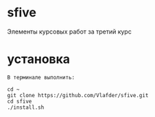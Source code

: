# sfive
Элементы курсовых работ за третий курс


# установка
	В терминале выполнить:
	
	cd ~
	git clone https://github.com/Vlafder/sfive.git
	cd sfive
	./install.sh